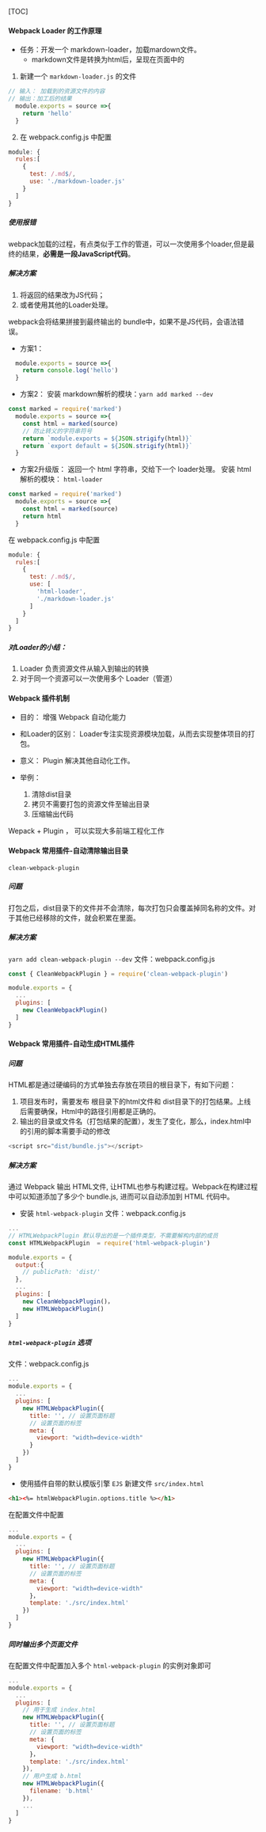 <!--
 * @Date: 2021-08-01 21:00:45
 * @LastEditors: chuhongguang
-->
[TOC]
#### Webpack Loader 的工作原理
- 任务：开发一个 markdown-loader，加载mardown文件。
  - markdown文件是转换为html后，呈现在页面中的
1. 新建一个 `markdown-loader.js` 的文件
```js
// 输入： 加载到的资源文件的内容
// 输出：加工后的结果
  module.exports = source =>{
    return 'hello'
  }
```
2. 在 webpack.config.js 中配置
```js
module: {
  rules:[
    {
      test: /.md$/,
      use: './markdown-loader.js'
    }
  ]
}
```
##### 使用报错
webpack加载的过程，有点类似于工作的管道，可以一次使用多个loader,但是最终的结果，**必需是一段JavaScript代码**。
##### 解决方案
1. 将返回的结果改为JS代码；
2. 或者使用其他的Loader处理。

webpack会将结果拼接到最终输出的 bundle中，如果不是JS代码，会语法错误。

- 方案1：
```js
  module.exports = source =>{
    return console.log('hello')
  }
```
- 方案2：
安装 markdown解析的模块：`yarn add marked --dev`

```js
const marked = require('marked')
  module.exports = source =>{
    const html = marked(source)
    // 防止转义的字符串符号
    return `module.exports = ${JSON.strigify(html)}`
    return `export default = ${JSON.strigify(html)}`
  }
```
- 方案2升级版：
返回一个 html 字符串，交给下一个 loader处理。
安装 html解析的模块： `html-loader`

```js
const marked = require('marked')
  module.exports = source =>{
    const html = marked(source)
    return html
  }
```
在 webpack.config.js 中配置
```js
module: {
  rules:[
    {
      test: /.md$/,
      use: [
        'html-loader',
        './markdown-loader.js'
      ]
    }
  ]
}
```
##### 对Loader的小结：
1. Loader 负责资源文件从输入到输出的转换
2. 对于同一个资源可以一次使用多个 Loader（管道）

#### Webpack 插件机制
- 目的：
增强 Webpack 自动化能力

- 和Loader的区别：
Loader专注实现资源模块加载，从而去实现整体项目的打包。

- 意义：
Plugin 解决其他自动化工作。

- 举例：
  1. 清除dist目录
  2. 拷贝不需要打包的资源文件至输出目录
  3. 压缩输出代码

Wepack + Plugin ， 可以实现大多前端工程化工作

#### Webpack 常用插件-自动清除输出目录
`clean-webpack-plugin`
##### 问题
打包之后，dist目录下的文件并不会清除，每次打包只会覆盖掉同名称的文件。对于其他已经移除的文件，就会积累在里面。

##### 解决方案
`yarn add clean-webpack-plugin --dev`
文件：webpack.config.js
```js
const { CleanWebpackPlugin } = require('clean-webpack-plugin')

module.exports = {
  ...
  plugins: [
    new CleanWebpackPlugin()
  ]
}
```
#### Webpack 常用插件-自动生成HTML插件
##### 问题
HTML都是通过硬编码的方式单独去存放在项目的根目录下，有如下问题：
1. 项目发布时，需要发布 根目录下的html文件和 dist目录下的打包结果。上线后需要确保，Html中的路径引用都是正确的。
2. 输出的目录或文件名（打包结果的配置），发生了变化，那么，index.html中的引用的脚本需要手动的修改
```js
<script src="dist/bundle.js"></script>
```

##### 解决方案
通过 Webpack 输出 HTML文件, 让HTML也参与构建过程。Webpack在构建过程中可以知道添加了多少个 bundle.js, 进而可以自动添加到 HTML 代码中。
- 安装 `html-webpack-plugin`
文件：webpack.config.js
```js
...
// HTMLWebpackPlugin 默认导出的是一个插件类型，不需要解构内部的成员
const HTMLWebpackPlugin  = require('html-webpack-plugin')

module.exports = {
  output:{
    // publicPath: 'dist/'
  },
  ...
  plugins: [
    new CleanWebpackPlugin()，
    new HTMLWebpackPlugin()
  ]
}
```
##### `html-webpack-plugin` 选项
文件：webpack.config.js
```js
...
module.exports = {
  ...
  plugins: [
    new HTMLWebpackPlugin({
      title: '', // 设置页面标题
      // 设置页面的标签
      meta: {
        viewport: "width=device-width"
      }
    })
  ]
}
```
- 使用插件自带的默认模版引擎 `EJS`
新建文件 `src/index.html`
```html
<h1><%= htmlWebpackPlugin.options.title %></h1>
```
在配置文件中配置
```js
...
module.exports = {
  ...
  plugins: [
    new HTMLWebpackPlugin({
      title: '', // 设置页面标题
      // 设置页面的标签
      meta: {
        viewport: "width=device-width"
      }，
      template: './src/index.html'
    })
  ]
}
```

##### 同时输出多个页面文件
在配置文件中配置加入多个 `html-webpack-plugin` 的实例对象即可
```js
...
module.exports = {
  ...
  plugins: [
    // 用于生成 index.html
    new HTMLWebpackPlugin({
      title: '', // 设置页面标题
      // 设置页面的标签
      meta: {
        viewport: "width=device-width"
      }，
      template: './src/index.html'
    }),
    // 用户生成 b.html
    new HTMLWebpackPlugin({
      filename: 'b.html'
    }),
    ...
  ]
}
```